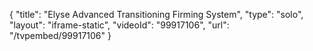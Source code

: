 {
    "title": "Elyse Advanced Transitioning Firming System",
    "type": "solo",
    "layout": "iframe-static",
    "videoId": "99917106",
    "url": "\/tvpembed\/99917106"
}